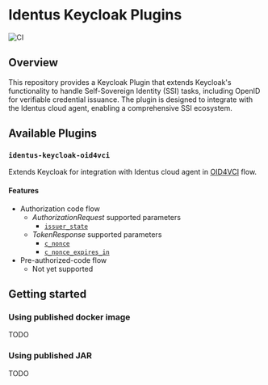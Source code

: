 # Identus Keycloak Plugins

![CI](https://github.com/hyperledger/identus-keycloak-plugins/actions/workflows/unit-tests.yml/badge.svg)

## Overview

This repository provides a Keycloak Plugin that extends Keycloak's functionality to handle Self-Sovereign Identity (SSI) tasks, including OpenID for verifiable credential issuance.
The plugin is designed to integrate with the Identus cloud agent, enabling a comprehensive SSI ecosystem.

## Available Plugins

### `identus-keycloak-oid4vci`

Extends Keycloak for integration with Identus cloud agent in [OID4VCI](https://openid.net/specs/openid-4-verifiable-credential-issuance-1_0.html) flow.

#### Features

- Authorization code flow
  - _AuthorizationRequest_ supported parameters
    - [`issuer_state`](https://openid.net/specs/openid-4-verifiable-credential-issuance-1_0.html#section-5.1.3-2.3)
  - _TokenResponse_ supported parameters
    - [`c_nonce`](https://openid.net/specs/openid-4-verifiable-credential-issuance-1_0.html#section-6.2-4.1)
    - [`c_nonce_expires_in`](https://openid.net/specs/openid-4-verifiable-credential-issuance-1_0.html#section-6.2-4.2)
- Pre-authorized-code flow
  - Not yet supported

## Getting started

### Using published docker image

TODO

### Using published JAR

TODO
